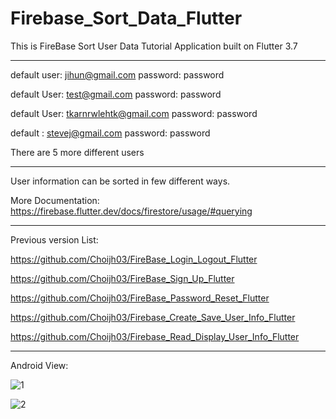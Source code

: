 # Firebase_Sort_Data_Flutter

This is FireBase Sort User Data Tutorial Application built on Flutter 3.7

-------------------------------------------------------------------------------------

default user: jihun@gmail.com password: password

default User: test@gmail.com password: password

default User: tkarnrwlehtk@gmail.com password: password

default : stevej@gmail.com password: password

There are 5 more different users

-------------------------------------------------------------------------------------

User information can be sorted in few different ways.

More Documentation: https://firebase.flutter.dev/docs/firestore/usage/#querying

-------------------------------------------------------------------------------------

Previous version List:

https://github.com/Choijh03/FireBase_Login_Logout_Flutter

https://github.com/Choijh03/FireBase_Sign_Up_Flutter

https://github.com/Choijh03/FireBase_Password_Reset_Flutter

https://github.com/Choijh03/Firebase_Create_Save_User_Info_Flutter

https://github.com/Choijh03/Firebase_Read_Display_User_Info_Flutter

-------------------------------------------------------------------------------------

Android View:

![1](https://user-images.githubusercontent.com/98497929/226241115-48ff330e-6d7f-44a0-8f60-a22c113e5110.PNG)

![2](https://user-images.githubusercontent.com/98497929/226241128-4d5ec393-9e6b-4848-b678-6bd584a190bf.PNG)



